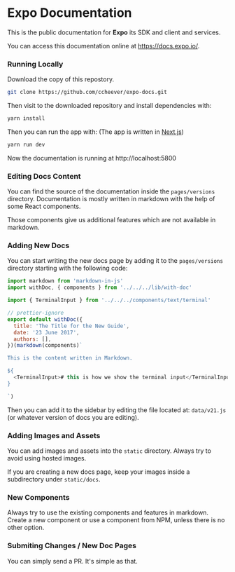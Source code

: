 # Expo Documentation

This is the public documentation for **Expo** its SDK and client and services.<br/>

You can access this documentation online at https://docs.expo.io/.

### Running Locally

Download the copy of this repostory. 

~~~sh
git clone https://github.com/ccheever/expo-docs.git
~~~

Then visit to the downloaded repository and install dependencies with:

~~~sh
yarn install 
~~~

Then you can run the app with:
(The app is written in [Next.js](https://github.com/zeit/next.js))

~~~sh
yarn run dev
~~~

Now the documentation is running at http://localhost:5800

### Editing Docs Content

You can find the source of the documentation inside the `pages/versions` directory. Documentation is mostly written in markdown with the help of some React components.

Those components give us additional features which are not available in markdown.

### Adding New Docs

You can start writing the new docs page by adding it to the `pages/versions` directory starting with the following code:

~~~js
import markdown from 'markdown-in-js'
import withDoc, { components } from '../../../lib/with-doc'

import { TerminalInput } from '../../../components/text/terminal'

// prettier-ignore
export default withDoc({
  title: 'The Title for the New Guide',
  date: '23 June 2017',
  authors: [],
})(markdown(components)`

This is the content written in Markdown.

${
  <TerminalInput># this is how we show the terminal input</TerminalInput>  
}

`)
~~~

Then you can add it to the sidebar by editing the file located at: `data/v21.js` (or whatever version of docs you are editing). 

### Adding Images and Assets

You can add images and assets into the `static` directory. Always try to avoid using hosted images. 

If you are creating a new docs page, keep your images inside a subdirectory under `static/docs`.

### New Components

Always try to use the existing components and features in markdown. Create a new component or use a component from NPM, unless there is no other option.

### Submiting Changes / New Doc Pages

You can simply send a PR. It's simple as that.
